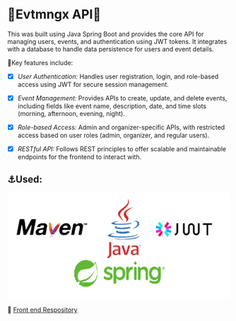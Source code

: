 # :stars:Evtmngx API:stars:

This was built using Java Spring Boot and provides the core API for managing users, events, and authentication using JWT tokens. It integrates with a database to handle data persistence for users and event details. 

:rocket:Key features include:

- [x] *User Authentication:* Handles user registration, login, and role-based access using JWT for secure session management.

- [x] *Event Management:* Provides APIs to create, update, and delete events, including fields like event name, description, date, and time slots (morning, afternoon, evening, night).

- [x] *Role-based Access:* Admin and organizer-specific APIs, with restricted access based on user roles (admin, organizer, and regular users).

- [x] *RESTful API:* Follows REST principles to offer scalable and maintainable endpoints for the frontend to interact with.

## :anchor:Used:
![technologies](https://raw.githubusercontent.com/LautaroNSantillan/evtmngx-back/refs/heads/security/src/main/resources/static/img.png)

:open_file_folder: [Front end Respository](https://github.com/LautaroNSantillan/evtmngx-front)
